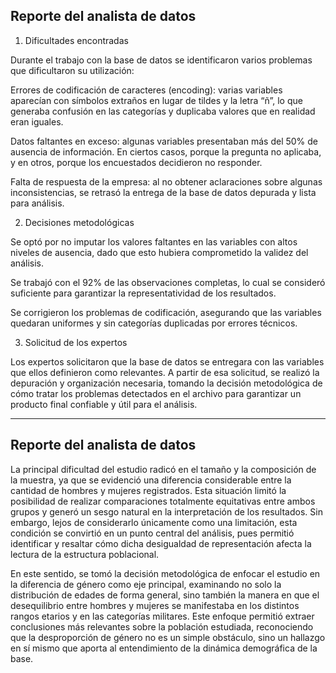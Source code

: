 ## Reporte del analista de datos

1. Dificultades encontradas

Durante el trabajo con la base de datos se identificaron varios problemas que dificultaron su utilización:

Errores de codificación de caracteres (encoding): varias variables aparecían con símbolos extraños en lugar de tildes y la letra “ñ”, lo que generaba confusión en las categorías y duplicaba valores que en realidad eran iguales.

Datos faltantes en exceso: algunas variables presentaban más del 50% de ausencia de información. En ciertos casos, porque la pregunta no aplicaba, y en otros, porque los encuestados decidieron no responder.

Falta de respuesta de la empresa: al no obtener aclaraciones sobre algunas inconsistencias, se retrasó la entrega de la base de datos depurada y lista para análisis.

2. Decisiones metodológicas

Se optó por no imputar los valores faltantes en las variables con altos niveles de ausencia, dado que esto hubiera comprometido la validez del análisis.

Se trabajó con el 92% de las observaciones completas, lo cual se consideró suficiente para garantizar la representatividad de los resultados.

Se corrigieron los problemas de codificación, asegurando que las variables quedaran uniformes y sin categorías duplicadas por errores técnicos.

3. Solicitud de los expertos

Los expertos solicitaron que la base de datos se entregara con las variables que ellos definieron como relevantes. A partir de esa solicitud, se realizó la depuración y organización necesaria, tomando la decisión metodológica de cómo tratar los problemas detectados en el archivo para garantizar un producto final confiable y útil para el análisis.

------------------------------

## Reporte del analista de datos

La principal dificultad del estudio radicó en el tamaño y la composición de la muestra, ya que se evidenció una diferencia considerable entre la cantidad de hombres y mujeres registrados. Esta situación limitó la posibilidad de realizar comparaciones totalmente equitativas entre ambos grupos y generó un sesgo natural en la interpretación de los resultados. Sin embargo, lejos de considerarlo únicamente como una limitación, esta condición se convirtió en un punto central del análisis, pues permitió identificar y resaltar cómo dicha desigualdad de representación afecta la lectura de la estructura poblacional.

En este sentido, se tomó la decisión metodológica de enfocar el estudio en la diferencia de género como eje principal, examinando no solo la distribución de edades de forma general, sino también la manera en que el desequilibrio entre hombres y mujeres se manifestaba en los distintos rangos etarios y en las categorías militares. Este enfoque permitió extraer conclusiones más relevantes sobre la población estudiada, reconociendo que la desproporción de género no es un simple obstáculo, sino un hallazgo en sí mismo que aporta al entendimiento de la dinámica demográfica de la base.
